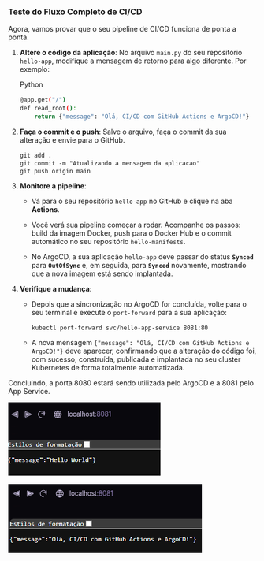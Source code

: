 ### **Teste do Fluxo Completo de CI/CD**

Agora, vamos provar que o seu pipeline de CI/CD funciona de ponta a ponta.

1. **Altere o código da aplicação**: No arquivo `main.py` do seu repositório `hello-app`, modifique a mensagem de retorno para algo diferente. Por exemplo:
    
    Python
    
    ```bash
    @app.get("/")
    def read_root():
        return {"message": "Olá, CI/CD com GitHub Actions e ArgoCD!"}
    ```
    
2. **Faça o commit e o push**: Salve o arquivo, faça o commit da sua alteração e envie para o GitHub.
    
    
    ```
    git add .
    git commit -m "Atualizando a mensagem da aplicacao"
    git push origin main
    ```
    
3. **Monitore a pipeline**:
    
    - Vá para o seu repositório `hello-app` no GitHub e clique na aba **Actions**.
        
    - Você verá sua pipeline começar a rodar. Acompanhe os passos: build da imagem Docker, push para o Docker Hub e o commit automático no seu repositório `hello-manifests`.
        
    - No ArgoCD, a sua aplicação `hello-app` deve passar do status **`Synced`** para **`OutOfSync`** e, em seguida, para **`Synced`** novamente, mostrando que a nova imagem está sendo implantada.
        
4. **Verifique a mudança**:
    
    - Depois que a sincronização no ArgoCD for concluída, volte para o seu terminal e execute o `port-forward` para a sua aplicação:
        
        
        ```
        kubectl port-forward svc/hello-app-service 8081:80
        ```
        
    - A nova mensagem `{"message": "Olá, CI/CD com GitHub Actions e ArgoCD!"}` deve aparecer, confirmando que a alteração do código foi, com sucesso, construída, publicada e implantada no seu cluster Kubernetes de forma totalmente automatizada.

Concluindo, a porta 8080 estará sendo utilizada pelo ArgoCD e a 8081 pelo App Service.


![Tela de Conclusão](imagens/Conclusao.png)

![Tela de Conclusão 2](imagens/Conclusao2.png)

